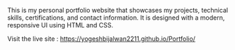 This is my personal portfolio website that showcases my projects, technical skills, certifications, and contact information. It is designed with a modern, responsive UI using HTML and CSS.

Visit the live site : https://yogeshbijalwan2211.github.io/Portfolio/
